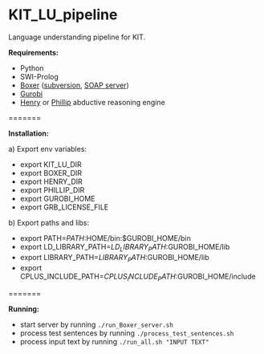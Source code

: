 # KIT_LU_pipeline
Language understanding pipeline for KIT.

**Requirements:**
* Python
* SWI-Prolog
* [Boxer](http://svn.ask.it.usyd.edu.au/trac/candc/wiki/boxer) ([subversion](http://svn.ask.it.usyd.edu.au/trac/candc/wiki/Subversion), [SOAP server](http://svn.ask.it.usyd.edu.au/trac/candc/wiki/InstallSOAP))
* [Gurobi](http://www.gurobi.com/)
* [Henry](https://github.com/naoya-i/henry-n700) or [Phillip](https://github.com/kazeto/phillip) abductive reasoning engine

=======

**Installation:**

a) Export env variables:
* export KIT_LU_DIR
* export BOXER_DIR
* export HENRY_DIR
* export PHILLIP_DIR
* export GUROBI_HOME
* export GRB_LICENSE_FILE

b) Export paths and libs:
* export PATH=$PATH:$HOME/bin:$GUROBI_HOME/bin
* export LD_LIBRARY_PATH=$LD_LIBRARY_PATH:$GUROBI_HOME/lib
* export LIBRARY_PATH=$LIBRARY_PATH:$GUROBI_HOME/lib
* export CPLUS_INCLUDE_PATH=$CPLUS_INCLUDE_PATH:$GUROBI_HOME/include

=======

**Running:**
* start server by running `./run_Boxer_server.sh`
* process test sentences by running `./process_test_sentences.sh`
* process input text by running `./run_all.sh "INPUT TEXT"`
